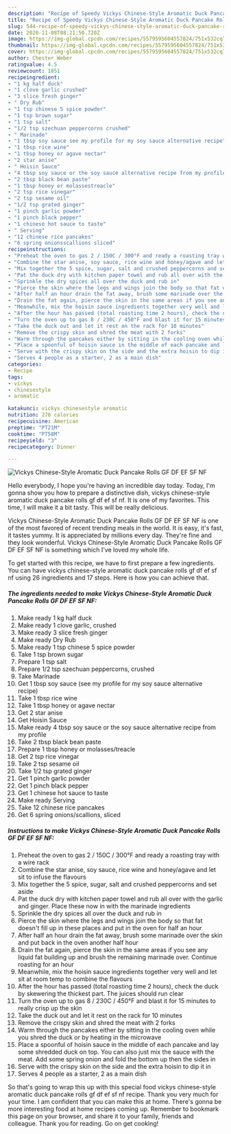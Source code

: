 ```yaml
---
description: "Recipe of Speedy Vickys Chinese-Style Aromatic Duck Pancake Rolls GF DF EF SF NF"
title: "Recipe of Speedy Vickys Chinese-Style Aromatic Duck Pancake Rolls GF DF EF SF NF"
slug: 544-recipe-of-speedy-vickys-chinese-style-aromatic-duck-pancake-rolls-gf-df-ef-sf-nf
date: 2020-11-08T08:21:50.720Z
image: https://img-global.cpcdn.com/recipes/5579595604557824/751x532cq70/vickys-chinese-style-aromatic-duck-pancake-rolls-gf-df-ef-sf-nf-recipe-main-photo.jpg
thumbnail: https://img-global.cpcdn.com/recipes/5579595604557824/751x532cq70/vickys-chinese-style-aromatic-duck-pancake-rolls-gf-df-ef-sf-nf-recipe-main-photo.jpg
cover: https://img-global.cpcdn.com/recipes/5579595604557824/751x532cq70/vickys-chinese-style-aromatic-duck-pancake-rolls-gf-df-ef-sf-nf-recipe-main-photo.jpg
author: Chester Weber
ratingvalue: 4.5
reviewcount: 1851
recipeingredient:
- "1 kg half duck"
- "1 clove garlic crushed"
- "3 slice fresh ginger"
- " Dry Rub"
- "1 tsp chinese 5 spice powder"
- "1 tsp brown sugar"
- "1 tsp salt"
- "1/2 tsp szechuan peppercorns crushed"
- " Marinade"
- "1 tbsp soy sauce see my profile for my soy sauce alternative recipe"
- "1 tbsp rice wine"
- "1 tbsp honey or agave nectar"
- "2 star anise"
- " Hoisin Sauce"
- "4 tbsp soy sauce or the soy sauce alternative recipe from my profile"
- "2 tbsp black bean paste"
- "1 tbsp honey or molassestreacle"
- "2 tsp rice vinegar"
- "2 tsp sesame oil"
- "1/2 tsp grated ginger"
- "1 pinch garlic powder"
- "1 pinch black pepper"
- "1 chinese hot sauce to taste"
- " Serving"
- "12 chinese rice pancakes"
- "6 spring onionsscallions sliced"
recipeinstructions:
- "Preheat the oven to gas 2 / 150C / 300°F and ready a roasting tray with a wire rack"
- "Combine the star anise, soy sauce, rice wine and honey/agave and let sit to infuse the flavours"
- "Mix together the 5 spice, sugar, salt and crushed peppercorns and set aside"
- "Pat the duck dry with kitchen paper towel and rub all over with the garlic and ginger. Place these now in with the marinade ingredients"
- "Sprinkle the dry spices all over the duck and rub in"
- "Pierce the skin where the legs and wings join the body so that fat doesn&#39;t fill up in these places and put in the oven for half an hour"
- "After half an hour drain the fat away, brush some marinade over the skin and put back in the oven another half hour"
- "Drain the fat again, pierce the skin in the same areas if you see any liquid fat building up and brush the remaining marinade over. Continue roasting for an hour"
- "Meanwhile, mix the hoisin sauce ingredients together very well and let sit at room temp to combine the flavours"
- "After the hour has passed (total roasting time 2 hours), check the duck by skewering the thickest part. The juices should run clear"
- "Turn the oven up to gas 8 / 230C / 450°F and blast it for 15 minutes to really crisp up the skin"
- "Take the duck out and let it rest on the rack for 10 minutes"
- "Remove the crispy skin and shred the meat with 2 forks"
- "Warm through the pancakes either by sitting in the cooling oven while you shred the duck or by heating in the microwave"
- "Place a spoonful of hoisin sauce in the middle of each pancake and lay some shredded duck on top. You can also just mix the sauce with the meat. Add some spring onion and fold the bottom up then the sides in"
- "Serve with the crispy skin on the side and the extra hoisin to dip it in"
- "Serves 4 people as a starter, 2 as a main dish"
categories:
- Recipe
tags:
- vickys
- chinesestyle
- aromatic

katakunci: vickys chinesestyle aromatic 
nutrition: 278 calories
recipecuisine: American
preptime: "PT21M"
cooktime: "PT58M"
recipeyield: "3"
recipecategory: Dinner

---
```



![Vickys Chinese-Style Aromatic Duck Pancake Rolls GF DF EF SF NF](https://img-global.cpcdn.com/recipes/5579595604557824/751x532cq70/vickys-chinese-style-aromatic-duck-pancake-rolls-gf-df-ef-sf-nf-recipe-main-photo.jpg)

Hello everybody, I hope you're having an incredible day today. Today, I'm gonna show you how to prepare a distinctive dish, vickys chinese-style aromatic duck pancake rolls gf df ef sf nf. It is one of my favorites. This time, I will make it a bit tasty. This will be really delicious.



Vickys Chinese-Style Aromatic Duck Pancake Rolls GF DF EF SF NF is one of the most favored of recent trending meals in the world. It is easy, it's fast, it tastes yummy. It is appreciated by millions every day. They're fine and they look wonderful. Vickys Chinese-Style Aromatic Duck Pancake Rolls GF DF EF SF NF is something which I've loved my whole life.


To get started with this recipe, we have to first prepare a few ingredients. You can have vickys chinese-style aromatic duck pancake rolls gf df ef sf nf using 26 ingredients and 17 steps. Here is how you can achieve that.

<!--inarticleads1-->

##### The ingredients needed to make Vickys Chinese-Style Aromatic Duck Pancake Rolls GF DF EF SF NF:

1. Make ready 1 kg half duck
1. Make ready 1 clove garlic, crushed
1. Make ready 3 slice fresh ginger
1. Make ready  Dry Rub
1. Make ready 1 tsp chinese 5 spice powder
1. Take 1 tsp brown sugar
1. Prepare 1 tsp salt
1. Prepare 1/2 tsp szechuan peppercorns, crushed
1. Take  Marinade
1. Get 1 tbsp soy sauce (see my profile for my soy sauce alternative recipe)
1. Take 1 tbsp rice wine
1. Take 1 tbsp honey or agave nectar
1. Get 2 star anise
1. Get  Hoisin Sauce
1. Make ready 4 tbsp soy sauce or the soy sauce alternative recipe from my profile
1. Take 2 tbsp black bean paste
1. Prepare 1 tbsp honey or molasses/treacle
1. Get 2 tsp rice vinegar
1. Take 2 tsp sesame oil
1. Take 1/2 tsp grated ginger
1. Get 1 pinch garlic powder
1. Get 1 pinch black pepper
1. Get 1 chinese hot sauce to taste
1. Make ready  Serving
1. Take 12 chinese rice pancakes
1. Get 6 spring onions/scallions, sliced




<!--inarticleads2-->

##### Instructions to make Vickys Chinese-Style Aromatic Duck Pancake Rolls GF DF EF SF NF:

1. Preheat the oven to gas 2 / 150C / 300°F and ready a roasting tray with a wire rack
1. Combine the star anise, soy sauce, rice wine and honey/agave and let sit to infuse the flavours
1. Mix together the 5 spice, sugar, salt and crushed peppercorns and set aside
1. Pat the duck dry with kitchen paper towel and rub all over with the garlic and ginger. Place these now in with the marinade ingredients
1. Sprinkle the dry spices all over the duck and rub in
1. Pierce the skin where the legs and wings join the body so that fat doesn&#39;t fill up in these places and put in the oven for half an hour
1. After half an hour drain the fat away, brush some marinade over the skin and put back in the oven another half hour
1. Drain the fat again, pierce the skin in the same areas if you see any liquid fat building up and brush the remaining marinade over. Continue roasting for an hour
1. Meanwhile, mix the hoisin sauce ingredients together very well and let sit at room temp to combine the flavours
1. After the hour has passed (total roasting time 2 hours), check the duck by skewering the thickest part. The juices should run clear
1. Turn the oven up to gas 8 / 230C / 450°F and blast it for 15 minutes to really crisp up the skin
1. Take the duck out and let it rest on the rack for 10 minutes
1. Remove the crispy skin and shred the meat with 2 forks
1. Warm through the pancakes either by sitting in the cooling oven while you shred the duck or by heating in the microwave
1. Place a spoonful of hoisin sauce in the middle of each pancake and lay some shredded duck on top. You can also just mix the sauce with the meat. Add some spring onion and fold the bottom up then the sides in
1. Serve with the crispy skin on the side and the extra hoisin to dip it in
1. Serves 4 people as a starter, 2 as a main dish




So that's going to wrap this up with this special food vickys chinese-style aromatic duck pancake rolls gf df ef sf nf recipe. Thank you very much for your time. I am confident that you can make this at home. There's gonna be more interesting food at home recipes coming up. Remember to bookmark this page on your browser, and share it to your family, friends and colleague. Thank you for reading. Go on get cooking!
